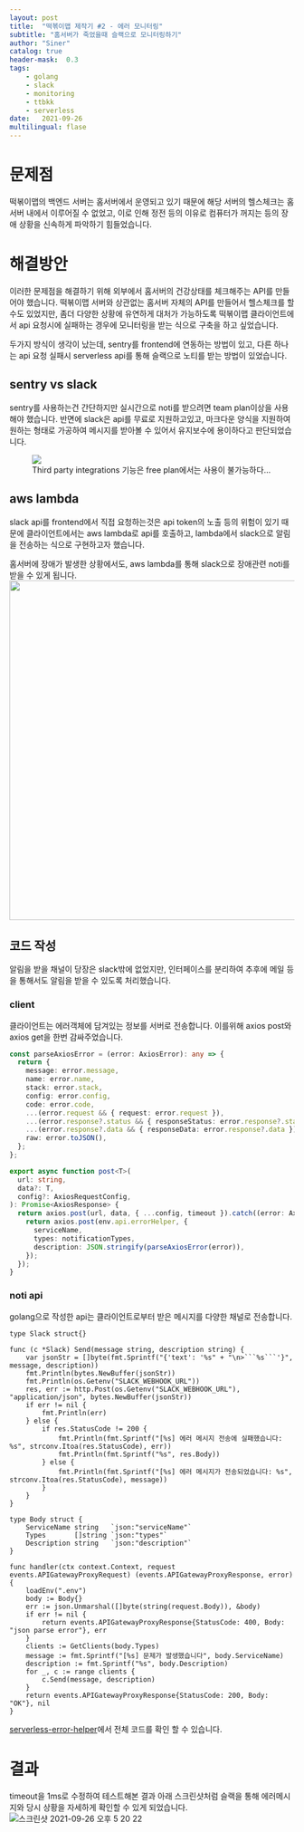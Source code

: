```yaml
---
layout: post
title:  "떡볶이맵 제작기 #2 - 에러 모니터링"
subtitle: "홈서버가 죽었을때 슬랙으로 모니터링하기"
author: "Siner"
catalog: true
header-mask:  0.3
tags:
    - golang
    - slack
    - monitoring
    - ttbkk
    - serverless
date:   2021-09-26
multilingual: flase
---
```


# 문제점
떡볶이맵의 백엔드 서버는 홈서버에서 운영되고 있기 때문에 해당 서버의 헬스체크는 홈서버 내에서 이루어질 수 없었고, 이로 인해 정전 등의 이유로 컴퓨터가 꺼지는 등의 장애 상황을 신속하게 파악하기 힘들었습니다.

# 해결방안
이러한 문제점을 해결하기 위해 외부에서 홈서버의 건강상태를 체크해주는 API를 만들어야 했습니다.
떡볶이맵 서버와 상관없는 홈서버 자체의 API를 만들어서 헬스체크를 할 수도 있었지만, 좀더 다양한 상황에 유연하게 대처가 가능하도록 떡볶이맵 클라이언트에서 api 요청시에 실패하는 경우에 모니터링을 받는 식으로 구축을 하고 싶었습니다.

두가지 방식이 생각이 났는데, sentry를 frontend에 연동하는 방법이 있고, 다른 하나는 api 요청 실패시 serverless api를 통해 슬랙으로 노티를 받는 방법이 있었습니다.

## sentry vs slack
sentry를 사용하는건 간단하지만 실시간으로 noti를 받으려면  team plan이상을 사용해야 했습니다.
반면에 slack은 api를 무료로 지원하고있고, 마크다운 양식을 지원하여 원하는 형태로 가공하여 메시지를 받아볼 수 있어서 유지보수에 용이하다고 판단되었습니다.

<figure>
<img src="https://user-images.githubusercontent.com/34048253/134799434-89184247-bb34-454c-ac85-a9cffcda5c2f.png" />
<figcaption>Third party integrations 기능은 free plan에서는 사용이 불가능하다...</figcaption>
</figure>

## aws lambda
slack api를 frontend에서 직접 요청하는것은 api token의 노출 등의 위험이 있기 때문에 클라이언트에서는 aws lambda로 api를 호출하고, lambda에서 slack으로 알림을 전송하는 식으로 구현하고자 했습니다.

홈서버에 장애가 발생한 상황에서도, aws lambda를 통해 slack으로 장애관련 noti를 받을 수 있게 됩니다.
<img src="https://user-images.githubusercontent.com/34048253/134799280-8708fa31-c456-48e6-b9d2-9d7ccd7845ec.png" width=600 />

## 코드 작성
알림을 받을 채널이 당장은 slack밖에 없었지만, 인터페이스를 분리하여 추후에 메일 등을 통해서도 알림을 받을 수 있도록 처리했습니다.

### client
클라이언트는 에러객체에 담겨있는 정보를 서버로 전송합니다.
이를위해 axios post와 axios get을 한번 감싸주었습니다.

```typescript
const parseAxiosError = (error: AxiosError): any => {
  return {
    message: error.message,
    name: error.name,
    stack: error.stack,
    config: error.config,
    code: error.code,
    ...(error.request && { request: error.request }),
    ...(error.response?.status && { responseStatus: error.response?.status }),
    ...(error.response?.data && { responseData: error.response?.data }),
    raw: error.toJSON(),
  };
};

export async function post<T>(
  url: string,
  data?: T,
  config?: AxiosRequestConfig,
): Promise<AxiosResponse> {
  return axios.post(url, data, { ...config, timeout }).catch((error: AxiosError) => {
    return axios.post(env.api.errorHelper, {
      serviceName,
      types: notificationTypes,
      description: JSON.stringify(parseAxiosError(error)),
    });
  });
}
```

### noti api
golang으로 작성한 api는 클라이언트로부터 받은 메시지를 다양한 채널로 전송합니다.
```golang
type Slack struct{}

func (c *Slack) Send(message string, description string) {
	var jsonStr = []byte(fmt.Sprintf("{'text': '%s" + "\n>```%s```'}", message, description))
	fmt.Println(bytes.NewBuffer(jsonStr))
	fmt.Println(os.Getenv("SLACK_WEBHOOK_URL"))
	res, err := http.Post(os.Getenv("SLACK_WEBHOOK_URL"), "application/json", bytes.NewBuffer(jsonStr))
	if err != nil {
		fmt.Println(err)
	} else {
		if res.StatusCode != 200 {
			fmt.Println(fmt.Sprintf("[%s] 에러 메시지 전송에 실패했습니다: %s", strconv.Itoa(res.StatusCode), err))
			fmt.Println(fmt.Sprintf("%s", res.Body))
		} else {
			fmt.Println(fmt.Sprintf("[%s] 에러 메시지가 전송되었습니다: %s", strconv.Itoa(res.StatusCode), message))
		}
	}
}

type Body struct {
	ServiceName string   `json:"serviceName"`
	Types       []string `json:"types"`
	Description string   `json:"description"`
}

func handler(ctx context.Context, request events.APIGatewayProxyRequest) (events.APIGatewayProxyResponse, error) {
	loadEnv(".env")
	body := Body{}
	err := json.Unmarshal([]byte(string(request.Body)), &body)
	if err != nil {
		return events.APIGatewayProxyResponse{StatusCode: 400, Body: "json parse error"}, err
	}
	clients := GetClients(body.Types)
	message := fmt.Sprintf("[%s] 문제가 발생했습니다", body.ServiceName)
	description := fmt.Sprintf("%s", body.Description)
	for _, c := range clients {
		c.Send(message, description)
	}
	return events.APIGatewayProxyResponse{StatusCode: 200, Body: "OK"}, nil
}
```

[serverless-error-helper](https://github.com/siner308/serverless-error-helper)에서 전체 코드를 확인 할 수 있습니다.

# 결과
timeout을 1ms로 수정하여 테스트해본 결과 아래 스크린샷처럼 슬랙을 통해 에러메시지와 당시 상황을 자세하게 확인할 수 있게 되었습니다.
![스크린샷 2021-09-26 오후 5 20 22](https://user-images.githubusercontent.com/34048253/134799787-d7fe9d54-361d-4803-9aa3-6064ca736e8b.png)

